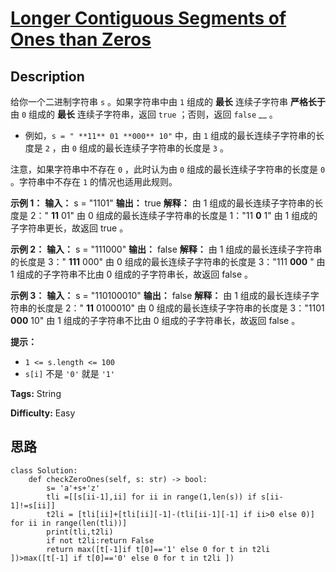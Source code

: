 # [Longer Contiguous Segments of Ones than Zeros][title]

## Description

给你一个二进制字符串 `s` 。如果字符串中由 `1` 组成的 **最长** 连续子字符串 **严格长于** 由 `0` 组成的 **最长**
连续子字符串，返回 `true` ；否则，返回 `false` __ 。

  * 例如，`s = " **11** 01 **000** 10"` 中，由 `1` 组成的最长连续子字符串的长度是 `2` ，由 `0` 组成的最长连续子字符串的长度是 `3` 。

注意，如果字符串中不存在 `0` ，此时认为由 `0` 组成的最长连续子字符串的长度是 `0` 。字符串中不存在 `1` 的情况也适用此规则。

**示例 1：**
            **输入：** s = "1101"    **输出：** true    **解释：**    由 1 组成的最长连续子字符串的长度是 2：" **11** 01"    由 0 组成的最长连续子字符串的长度是 1："11 **0** 1"    由 1 组成的子字符串更长，故返回 true 。    

**示例 2：**
            **输入：** s = "111000"    **输出：** false    **解释：**    由 1 组成的最长连续子字符串的长度是 3：" **111** 000"    由 0 组成的最长连续子字符串的长度是 3："111 **000** "    由 1 组成的子字符串不比由 0 组成的子字符串长，故返回 false 。    

**示例 3：**
            **输入：** s = "110100010"    **输出：** false    **解释：**    由 1 组成的最长连续子字符串的长度是 2：" **11** 0100010"    由 0 组成的最长连续子字符串的长度是 3："1101 **000** 10"    由 1 组成的子字符串不比由 0 组成的子字符串长，故返回 false 。    

**提示：**

  * `1 <= s.length <= 100`
  * `s[i]` 不是 `'0'` 就是 `'1'`


**Tags:** String

**Difficulty:** Easy

## 思路

``` python3
class Solution:
    def checkZeroOnes(self, s: str) -> bool:
        s= 'a'+s+'z'
        tli =[[s[ii-1],ii] for ii in range(1,len(s)) if s[ii-1]!=s[ii]]
        t2li = [tli[ii]+[tli[ii][-1]-(tli[ii-1][-1] if ii>0 else 0)] for ii in range(len(tli))]
        print(tli,t2li)
        if not t2li:return False
        return max([t[-1]if t[0]=='1' else 0 for t in t2li ])>max([t[-1] if t[0]=='0' else 0 for t in t2li ])
```

[title]: https://leetcode-cn.com/problems/longer-contiguous-segments-of-ones-than-zeros
